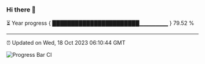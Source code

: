 ### Hi there 👋

⏳ Year progress { ███████████████████████▁▁▁▁▁▁▁ } 79.52 %

---

⏰ Updated on Wed, 18 Oct 2023 06:10:44 GMT

![Progress Bar CI](https://github.com/Shyam-Makwana/GitHub-Actions-Demo/workflows/Progress%20Bar%20CI/badge.svg)
